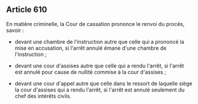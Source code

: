 Article 610
----
En matière criminelle, la Cour de cassation prononce le renvoi du procès, savoir
:

- devant une chambre de l'instruction autre que celle qui a prononcé la mise en
accusation, si l'arrêt annulé émane d'une chambre de l'instruction ;

- devant une cour d'assises autre que celle qui a rendu l'arrêt, si l'arrêt est
annulé pour cause de nullité commise à la cour d'assises ;

- devant une cour d'appel autre que celle dans le ressort de laquelle siège la
cour d'assises qui a rendu l'arrêt, si l'arrêt est annulé seulement du chef des
intérêts civils.
